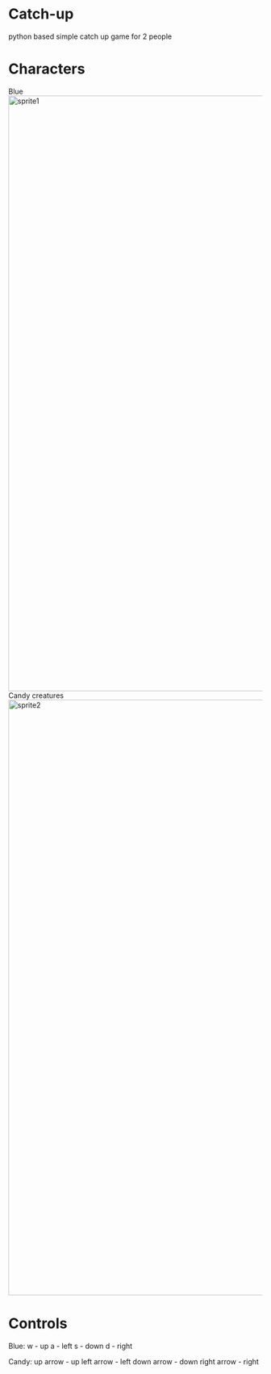 # Catch-up
python based simple catch up game for 2 people

# Characters
Blue 
<img width="1280" height="1181" alt="sprite1" src="https://github.com/user-attachments/assets/664d1247-f6a4-4037-b1f8-5fd4da278e21" />
Candy creatures
<img width="1280" height="1181" alt="sprite2" src="https://github.com/user-attachments/assets/2bea3e10-469b-465e-81b9-45b5330c7c56" />

# Controls
Blue:
w - up
a - left
s - down
d - right

Candy:
up arrow - up
left arrow - left
down arrow - down
right arrow - right
